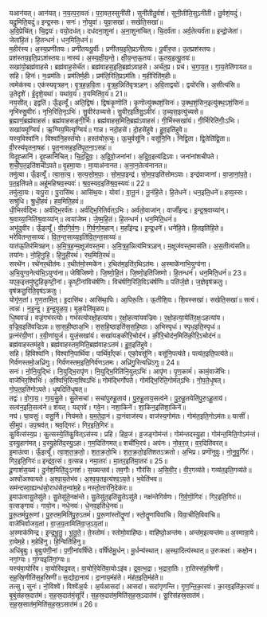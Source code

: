 

  
यआन॑यत्। आन॑यत्। न॒य॒त्प॒रा॒वतः॑। प॒रा॒वत॒स्सुनी॑ती। सुनी॑तीतु॒र्वशं॑। सुनी॒तीति॒सुऽनी॑ती। तु॒र्वशं॒यदुं॑। यदु॒मिति॒यदुं॑॥ इन्द्र॒स्सः। सनः॑। नो॒युवा॑। युवा॒सखा॑। सखेति॒सखा॑॥  
अ॒वि॒प्रेचि॑त्। चि॒द्वयः॑। वयो॒दध॑त्। दध॑दना॒शुना॑। अ॒ना॒शुना॑चित्। चि॒दर्व॑ता। अर्व॒तेत्यर्व॑ता॥ इन्द्रो॒जेता॑। जेता॑हि॒तं। हि॒तन्धनं॑। धन॒मिति॒धनं॑॥  
म॒हीर॑स्य। अ॒स्य॒प्रणी॑तयः। प्रणी॑तयःपू॒र्वीः। प्रणी॑तय॒इति॒प्रऽनी॑तयः। पू॒र्वीरु॒त। उ॒तप्रश॑स्तयः। प्रश॑स्तय॒इति॒प्रऽश॑स्तयः॥ नास्य॑। अ॒स्य॒क्षी॒य॒न्ते॒। क्षी॒य॒न्त॒ऊ॒तयः॑। ऊ॒तय॒इत्यू॒तयः॑॥  
सखा॑यो॒ब्रह्म॑वाहसे। ब्रह्म॑वाह॒सेर्च॑त। ब्रह्म॑वाहस॒इति॒ब्रह्म॑ऽवाहसे। अर्च॑त॒प्र। प्रच॑। च॒गा॒य॒त॒। गा॒य॒तेति॑गायत॥ सहि। हिनः॑। नः॒प्रम॑तिः। प्रम॑तिर्म॒हीः। प्रम॑ति॒रिति॒प्रऽम॑तिः। म॒हीरिति॑म॒हीः॥  
त्वमेक॑स्य। एक॑स्यवृत्रहन्। वृ॒त्र॒ह॒न्न॒वि॒ता। वृ॒त्र॒ह॒न्निति॑वृत्रऽहन्। अ॒वि॒ताद्वयोः॑। द्वयो॑रसि। अ॒सीत्य॑सि॥ उ॒तेदृशे॑। ई॒दृशे॒यथा॑। यथा॑व॒यं। व॒यमिति॑व॒यं॥ 21॥  
नय॒सीत्। इद्वति॑। ऊँ॒इत्यूँ॑। अति॒द्विषः॑। द्विषः॑कृ॒णॊति॑। कृ॒णॊत्यु॑क्थशं॒सिनः॑। उ॒क्थ॒शं॒सिन॒इत्यु॑क्थ॒ऽशं॒सिनः॑॥ नृभि॑स्सु॒वीरः॑। नृभि॒रिति॒नृऽभिः॑। सु॒वीर॑उच्यसे। सु॒वीर॒इति॑सु॒ऽवीरः॑। उ॒च्य॒स॒इत्यु॑च्यसे॥  
ब्र॒ह्माणं॒ब्रह्म॑वाहसं। ब्रह्म॑वाहसङ्गी॒र्भिः। ब्रह्म॑वाहस॒मिति॒ब्रह्म॑ऽवाहसं। गी॒र्भिस्सखा॑यं। गी॒र्भिरिति॑गीः॒ऽभिः। सखा॑यमृ॒ग्मियं॑। ऋ॒ग्मिय॒मित्यृ॒ग्मियं॑॥ गान्न। नदो॒हसे॑। दो॒हसे॑हुवे। हु॒व॒इति॑हुवे॥  
यस्य॒विश्वा॑नि। विश्वा॑नि॒हस्त॑योः। हस्त॑योरू॒चुः। ऊ॒चुर्वसू॑नि। वसू॑नि॒नि। निद्वि॒ता। द्वि॒तेति॑द्वि॒ता॥ वी॒रस्य॑पृतना॒षहः॑। पृ॒त॒नासह॒इति॑पृ॒त॒ना॒ऽसहः॑॥  
विदृ॒ह्ळानि॑। दृ॒ह्ळानि॑चित्। चि॒द॒द्रि॒वः॒। अ॒द्रि॒वो॒जना॑नां। अ॒द्रि॒व॒इत्य॑द्रिऽवः। जना॑नांशचीपते। श॒ची॒प॒त॒इति॑शचीऽपते॥ वृ॒हमा॒याः। मा॒याअ॑नानत। अ॒ना॒न॒तेत्य॑नानत॥  
तमु॑त्वा। ऊँ॒इत्यूँ॑। त्वा॒स॒त्य॒। स॒त्य॒सो॒म॒पाः॒। सो॒म॒पा॒इन्द्र॑। सो॒म॒पा॒इति॑सोमऽपाः। इन्द्र॑वाजानां। वा॒जा॒नां॒प॒ते॒। प॒त॒इति॑पते॥ अहू॑महिश्रव॒स्यवः॑। श्र॒व॒स्यव॒इति॑श्र॒व॒स्यवः॑॥ 22॥  
तमु॑त्वा॒यः। यःपु॒रा। पु॒रासि॑थ। आसि॑थ॒यः। योवा॑। वा॒नू॒नं। नू॒नंहि॒ते। हि॒तेधने॑। धन॒इति॒धने॑॥ हव्य॒स्सः। सश्रु॑धि। श्रु॒धी॒हवं॑। हव॒मिति॒हवं॑॥  
धी॒भिरर्व॑द्भिः। अर्व॑द्भि॒रर्व॑तः। अर्व॑द्भि॒रितिर्व॑त्ऽभिः। अर्व॑तो॒वाजा॑न्। वाजाँ॑इन्द्र। इ॒न्द्र॒श्र॒वाय्या॑न्। श्र॒वाय्या॒निति॑श्र॒वाय्या॑न्॥ त्वया॑जेष्म। जे॒ष्म॒हि॒तं। हि॒तन्धनं॑। धन॒मिति॒धनं॑॥  
अभू॑दुवीर। ऊँ॒इत्यूँ॑। वी॒र॒गि॒र्व॒णः॒। गि॒र्व॒णो॒म॒हान्। म॒हाँइ॑न्द्र। इ॒न्द्र॒धने॑। धने॑हि॒ते। हि॒तइति॑हि॒ते॥ भरे॑वितन्त॒साय्यः॑। वि॒त॒न्त॒साय्य॒इति॑वि॒त॒न्त॒साय्यः॑॥  
यात॑ऊ॒तिर॑मित्रहन्। अ॒मि॒त्र॒ह॒न्म॒क्षूज॑वस्त॒मा। अ॒मि॒त्र॒ह॒न्नित्य॑मित्रऽहन्। म॒क्षूज॑वस्त॒मास॑ति। अ॒स॒तीत्य॑सति॥ तया॑नः। नो॒हि॒नु॒हि॒। हि॒नु॒ही॒रथं॑। रथ॒मिति॒रथं॑॥  
सरथे॑न। रथे॑नर॒थीत॑मः। र॒थीत॑मो॒स्मके॑न। ऱ॒थित॑म॒इति॑र॒थिऽत॑मः। अ॒स्माके॑नाभि॒युग्व॑ना। अ॒भि॒युग्व॒नेत्य॑भि॒ऽयुग्व॑ना॥ जेषि॑जिष्णो। जि॒ष्णो॒हि॒तं। जि॒ष्णो॒इति॑जिष्णो। हि॒तन्धनं॑। धन॒मिति॒धनं॑॥ 23॥  
यएक॒इत्तमु॑ष्टुहिकृष्टी॒नां। कृ॒ष्टी॒नांविच॑र्षणिः। विच॑र्षणि॒रिति॒विऽच॑र्षणिः॥ पति॑र्ज॒ज्ञे। ज॒ज्ञेवृष॑क्रतुः। वृष॑क्रतु॒रिति॒वृष॑ऽक्रतुः।  
योगृ॑ण॒तां। गृ॒ण॒तामि॒त्। इ॒दासि॑थ। आसि॑था॒पिः। आ॒पिरू॒तिः। ऊ॒तीशि॒वः। शि॒वस्सखा॑। सखेति॒सखा॑॥ सत्वं। त्वन्नः॑। न॒इ॒न्द्र॒। इ॒न्द्र॒मृ॒ळ॒य॒। मृ॒ळ॒येति॑मृळय॥  
धि॒ष्ववज्रं॑। वज्रं॒गभ॑स्त्योः। गभ॑स्त्योरक्षो॒हत्या॑य। र॒क्षो॒हत्या॑यवज्रिवः। र॒क्षो॒हत्या॒येति॑र॒क्षः॒ऽहत्या॑य। व॒ज्रि॒व॒इति॑वज्रिऽवः॥ सा॒स॒ही॒ष्ठाअ॒भि। स॒स॒हि॒ष्ठाइति॑स॒स॒हि॒ष्ठाः। अ॒भिस्पृधः॑। स्पृध॒इति॒स्पृधः॑॥  
प्र॒त्नंर॑यी॒णां। र॒यी॒णांयुजं॑। युजं॒सखा॑यं। सखा॑यङ्कीरि॒चोद॑नं। की॒रि॒चोद॑न॒मिति॑की॒रि॒ऽचोद॑नं॥ ब्रह्म॑वाहस्तमंहुवे। ब्रह्म॑वाहस्तम॒मिति॒ब्रह्म॑वाहःऽतमं। हु॒व॒इति॑हुवे।  
सहि। हिविश्वा॑नि। विश्वा॑नि॒पार्थि॑वा। पार्थि॑वाँ॒एकः॑। एको॒वसू॑नि। वसू॑नि॒पत्य॑ते। पत्य॑त॒इति॒पत्य॑ते॥ गिर्व॑णस्तमो॒अध्रि॑गुः। गिर्व॑णस्तम॒इति॒गिर्व॑णऽतमः। अध्रि॑गु॒रित्यध्रि॑ऽगुः॥ 24॥  
सनः॑। नो॒नि॒युद्भिः॑। नि॒युद्भि॒रापृ॑ण। नि॒युद्भि॒रिति॑नि॒युत्ऽभिः॑। आपृ॑ण। पृ॒ण॒कामं॑। कामं॒वाजे॑भिः। वाजे॑भिर॒श्विभिः॑। अ॒श्विभि॒रित्य॒श्विऽभिः॑॥ गोम॑द्भिर्गोपते। गोम॑द्भि॒रिति॒गोम॑त्ऽभिः। गो॒प॒ते॒धृ॒षत्। गो॒प॒त॒इति॑गोऽपते। धृ॒षदिति॑धृ॒षत्॥  
तद्वः॑। वो॒गा॒य॒। गा॒य॒सु॒ते। सु॒तेसचा॑। सचा॑पुरुहू॒ताय॑। पु॒रु॒हू॒ताय॒सत्व॑ने। पु॒रु॒हू॒तयेति॑पु॒रु॒ऽहू॒ताय॑। सत्व॑न॒इति॒सत्व॑ने॥ शंयत्। यद्गवे॑। गवे॒न। नशा॒किने॑। शा॒किन॒इति॑शा॒किने॑॥  
नघ॑। घा॒वसुः॑। वसु॒र्नि। निय॑मते। य॒म॒ते॒दा॒नं। दा॒नंवाज॑स्य। वाज॑स्य॒गोम॑तः। गोम॑त॒इति॒गोऽम॑तः॥ यत्सीं॑। सी॒मुप॑। उप॒श्रव॑त्। श्रव॒द्गिरः॑। गिर॒इति॒गिरः॑॥  
कु॒वित्स॑स्य॒प्र। कु॒त्सस्ये॒ति॑कु॒वित्ऽस॑स्य। प्रहि। हिव्र॒जं। व्र॒जङ्गोम॑न्तं। गोम॑न्तदस्यु॒हा। गोम॑न्त॒मिति॒गोऽम॑न्तं। द॒स्यु॒हाग॑मत्। द॒स्यु॒हेति॑द॒स्यु॒ऽहा। ग॒म॒दिति॑गमत्॥ शची॑भि॒रप॑। अप॑नः। नो॒व॒र॒त्। व॒र॒दिति॑वरत्॥  
इ॒माउ॑त्वा। ऊँ॒इत्यूँ॑। त्वा॒श॒त॒क्र॒तो॒। श॒त॒क्र॒तो॒भि। श॒त॒क्र॒तो॒इति॑शतऽक्रतो। अ॒भिप्र। प्रणॊ॑नुवुः। नो॒नु॒वु॒र्गिरः॑। गिर॒इति॒गिरः॑॥ इन्द्र॑व॒त्सं। व॒त्सन्न। नमा॒तरः॑। मा॒तर॒इति॑मा॒तरः॑॥ 25॥  
दू॒णाशं॑स॒ख्यं। दु॒र्नश॒मिति॒॑दुःऽनशं॑। स॒ख्यन्तव॑। तव॒गौः। गौर॑सि। अ॒सि॒वी॒र॒। वी॒र॒गव्य॑ते। गव्य॑त॒इति॒गव्य॑ते॥ अश्वो॑अश्वायते। अ॒श्वा॒य॒तेभ॑व। अ॒श्व॒य॒तइत्य॑श्व॒ऽय॒ते। भ॒वेति॑भव॥  
सम॑न्दस्वा॒ह्यन्ध॑सो॒राध॑सेत॒न्वा॑म॒हे॥ नस्तो॒तारं॑नि॒देक॑रः॥  
इ॒माउ॑त्वासु॒तेसु॑ते। सु॒तेसु॑ते॒नक्ष॑न्ते। सु॒तेसु॑त॒इति॑सु॒तेऽसु॑ते। नक्ष॑न्तेगिर्वणः। गि॒र्व॒णॊ॒गिरः॑। गिर॒इति॒गिरः॑॥ व॒त्सङ्गावः॑। गावो॒न। नधे॒नवः॑। धे॒नव॒इति॑धे॒नवः॑॥  
पु॒रू॒तमं॑पु॒रू॒णां। पु॒रु॒तम॒मिति॑पु॒रु॒ऽतमं॑। पु॒रू॒णांस्तो॑तॄ॒॒णां। स्तो॒तॄ॒॒णांविवा॑चि। विवा॒चीति॒विवा॑चि॥ वाजे॑भिर्वाजय॒तां। वा॒ज॒य॒तामिति॑वा॒ज॒ऽय॒तां॥  
अ॒स्माक॑मिन्द्र। इ॒न्द्र॒भू॒तु॒। भू॒तु॒ते॒। ते॒स्तोमः॑। स्तोमो॒वाहि॑ष्ठः। वाहि॑ष्ठो॒अन्त॑मः। अन्त॑म॒इत्यन्त॑मः॥ अ॒स्मान्रा॒ये। रा॒येम॒हे। म॒हेहि॑नु। हि॒न्विति॑हिनु॥  
अधि॑बृ॒बुः। बृ॒बुःप॑णी॒नां। प॒णी॒नांवर्षि॑ष्ठे। वर्षि॑ष्ठेमू॒र्धन्। मू॒र्धन्य॑स्थात्। अ॒स्था॒दित्य॑स्थात्॥ उ॒रुःकक्षः॑। कक्षो॒न। नगां॒ग्यः। गां॒ग्यइति॑गां॒ग्यः॥  
यस्य॑वा॒योरि॑व। वा॒योरि॑वद्र॒वत्। वा॒योरि॒वेति॑वा॒योःऽइ॑व। द्र॒व॒त्भ॒द्रा। भ॒द्रारा॒तिः। रा॒तिस्स॑ह॒श्रिणी॑। स॒ह॒स्रि॒णीति॑स॒ह॒स्रिणी॑॥ स॒द्योदा॒नाय॑। दा॒नाय॒मंह॑ते। मंह॑त॒इति॒मंह॑ते॥  
तत्सु। सुनः॑। नो॒विश्वे॑। विश्वे॑अ॒र्यः। अ॒र्यआसदा॑। आसदा॑। सदा॑गृणन्ति। गृ॒ण॒न्ति॒का॒रवः॑। का॒रव॒इति॑का॒रवः॑॥ बृ॒बुंस॑हस्र॒दात॑मं। स॒ह॒स्र॒दात॑मं॒सूरिं॑। स॒ह॒स्र॒दात॑म॒मिति॑स॒ह॒स्र॒ऽदात॑मं। सू॒रिस॑हस्र॒सात॑मं। स॒ह॒स्र॒सात॑म॒मिति॑स॒ह॒स्र॒ऽसात॑मं॥ 26॥  
